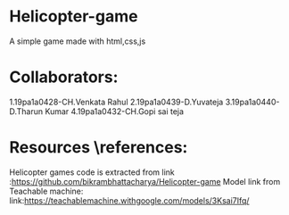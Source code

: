 # Helicopter-game
A simple game made with html,css,js
# Collaborators:
  1.19pa1a0428-CH.Venkata Rahul
  2.19pa1a0439-D.Yuvateja
  3.19pa1a0440-D.Tharun Kumar
  4.19pa1a0432-CH.Gopi sai teja
# Resources \references:
Helicopter games code is extracted from 
link :https://github.com/bikrambhattacharya/Helicopter-game
Model link from Teachable machine:
link:https://teachablemachine.withgoogle.com/models/3Ksai7Ifq/

